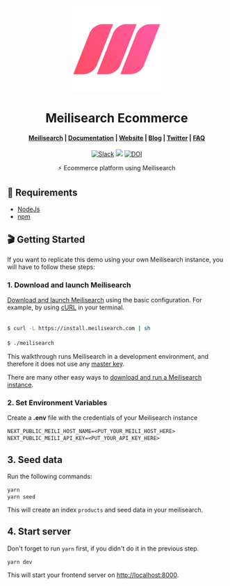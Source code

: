   <p align="center">
  <img src="https://raw.githubusercontent.com/meilisearch/integration-guides/master/assets/logos/logo.svg" alt="Meilisearch" width="200" height="200" />
</p>
<h1 align="center">Meilisearch Ecommerce</h1>

<h4 align="center">
  <a href="https://github.com/meilisearch/MeiliSearch">Meilisearch</a> |
  <a href="https://docs.meilisearch.com">Documentation</a> |
  <a href="https://www.meilisearch.com">Website</a> |
  <a href="https://blog.meilisearch.com">Blog</a> |
  <a href="https://twitter.com/meilisearch">Twitter</a> |
  <a href="https://docs.meilisearch.com/faq">FAQ</a>
</h4>

<p align="center">
  <a href="https://slack.meilisearch.com"><img src="https://img.shields.io/badge/slack-MeiliSearch-blue.svg?logo=slack" alt="Slack"></a>
  <a href="https://github.com/meilisearch/MeiliSearch/discussions" alt="Discussions"><img src="https://img.shields.io/badge/github-discussions-red" /></a>
  <a href="https://doi.org/10.5281/zenodo.4408594"><img src="https://zenodo.org/badge/DOI/10.5281/zenodo.4408594.svg" alt="DOI"></a>
</p>

<p align="center">⚡ Ecommerce platform using Meilisearch</p>

## 📝 Requirements

- [NodeJs](https://nodejs.org/en/download/)
- [npm](https://www.npmjs.com/get-npm)

## 🎬 Getting Started

If you want to replicate this demo using your own Meilisearch instance, you will have to follow these steps:

### 1. Download and launch Meilisearch

[Download and launch Meilisearch](https://docs.meilisearch.com/guides/advanced_guides/installation.html) using the basic configuration. For example, by using [cURL](https://curl.haxx.se/) in your terminal.

```bash

$ curl -L https://install.meilisearch.com | sh

$ ./meilisearch

```

This walkthrough runs Meilisearch in a development environment, and therefore it does not use any [master key](https://docs.meilisearch.com/guides/advanced_guides/configuration.html#master-key).

There are many other easy ways to [download and run a Meilisearch instance](https://docs.meilisearch.com/guides/advanced_guides/installation.html#download-and-launch).

### 2. Set Environment Variables

Create a **.env** file with the credentials of your Meilisearch instance

```
NEXT_PUBLIC_MEILI_HOST_NAME=<PUT_YOUR_MEILI_HOST_HERE>
NEXT_PUBLIC_MEILI_API_KEY=<PUT_YOUR_API_KEY_HERE>

```

## 3. Seed data

Run the following commands:

```
yarn
yarn seed
```

This will create an index `products` and seed data in your meilisearch.

## 4. Start server

Don't forget to run `yarn` first, if you didn't do it in the previous step.

```
yarn dev
```

This will start your frontend server on [http://localhost:8000](http://localhost:8000).

